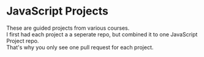 # JavaScript Projects

These are guided projects from various courses.<br>
I first had each project a a seperate repo, but combined it to one JavaScript Project repo.<br>
That's why you only see one pull request for each project.
